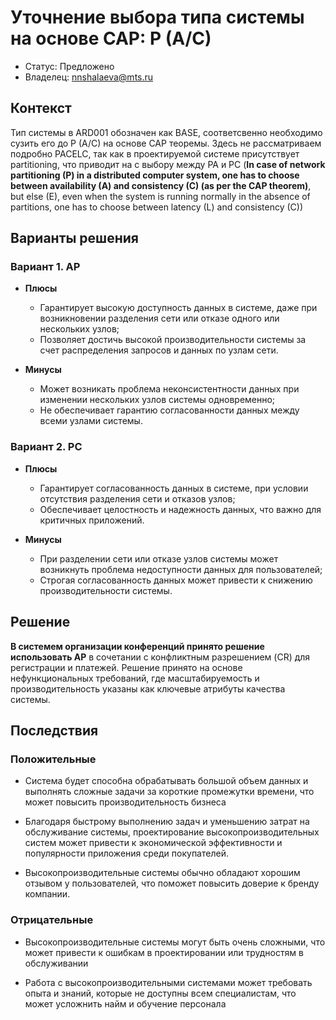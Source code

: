 # Уточнение выбора типа системы на основе CAP: P (A/C)
<!-- Название ADR состоит из [ADR.###] [Коротко суть принятого решения] -->

* Статус: Предложено
* Владелец: nnshalaeva@mts.ru

## Контекст
Тип системы в ARD001 обозначен как BASE, соответсвенно необходимо сузить его до P (A/C) на основе CAP теоремы. 
Здесь не рассматриваем подробно PACELC, так как в проектируемой системе присутствует partitioning, что приводит на с выбору между PA и PC (**In case of network partitioning (P) in a distributed computer system, one has to choose between availability (A) and consistency (C) (as per the CAP theorem)**, but else (E), even when the system is running normally in the absence of partitions, one has to choose between latency (L) and consistency (C))
<!-- Описание проблемы, требующей решения, причин, побудивших принять решение, ограничений, действовавших на момент принятия решения -->

## Варианты решения
<!-- Описание рассмотренных вариантов c их плюсами и минусами -->

### Вариант 1. AP 
<!-- Описание варианта 1 -->
* **Плюсы**
  * Гарантирует высокую доступность данных в системе, даже при возникновении разделения сети или отказе одного или нескольких узлов;
  * Позволяет достичь высокой производительности системы за счет распределения запросов и данных по узлам сети.

* **Минусы**
  * Может возникать проблема неконсистентности данных при изменении нескольких узлов системы одновременно;
  * Не обеспечивает гарантию согласованности данных между всеми узлами системы.

### Вариант 2. PC
<!-- Описание варианта 2 -->
* **Плюсы**
  * Гарантирует согласованность данных в системе, при условии отсутствия разделения сети и отказов узлов;
  * Обеспечивает целостность и надежность данных, что важно для критичных приложений.

* **Минусы**
  * При разделении сети или отказе узлов системы может возникнуть проблема недоступности данных для пользователей;
  * Строгая согласованность данных может привести к снижению производительности системы.

## Решение
<!-- Описание выбранного решения. Решение должно быть с формулировано чётко ("Мы используем...", "Мы не используем", а не "Желательно.." или "Предлагается..."). 
Должна быть понятна связь между решением и проблемой, почему выбрали именно это решение из вариантов -->
**В системем организации конференций принято решение использовать AP** в сочетании с конфликтным разрешением (CR) для регистрации и платежей. Решение принято на основе нефункциональных требований, где масштабируемость и производительность указаны как ключевые атрибуты качества системы.

## Последствия
<!-- Положительные и отрицательные последствия (trade-offs). Арх. решения, которые потребуется принять как следствие принятого решения. Если решение содержит риски, то описано, как с ними планируют поступить (за счет чего снижать, почему принять). -->

### Положительные 
  * Система будет способна обрабатывать большой объем данных и выполнять сложные задачи за короткие промежутки времени, что может повысить производительность бизнеса

  * Благодаря быстрому выполнению задач и уменьшению затрат на обслуживание системы, проектирование высокопроизводительных систем может привести к экономической эффективности и популярности приложения среди покупателей.

  * Высокопроизводительные системы обычно обладают хорошим отзывом у пользователей, что поможет повысить доверие к бренду компании.


### Отрицательные
* Высокопроизводительные системы могут быть очень сложными, что может привести к ошибкам в проектировании или трудностям в обслуживании

* Работа с высокопроизводительными системами может требовать опыта и знаний, которые не доступны всем специалистам, что может усложнить найм и обучение персонала